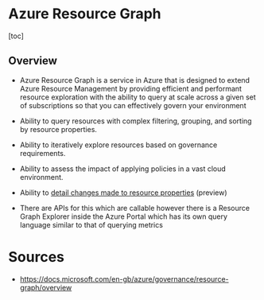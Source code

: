 

# Azure Resource Graph

[toc]

## Overview

- Azure Resource Graph is a service in Azure that is designed to extend Azure Resource Management by providing efficient and performant resource exploration with the ability to query at scale across a given set of subscriptions so that you can effectively govern your environment
- Ability to query resources with complex filtering, grouping, and sorting by resource properties.

- Ability to iteratively explore resources based on governance requirements.
- Ability to assess the impact of applying policies in a vast cloud environment.
- Ability to [detail changes made to resource properties](https://docs.microsoft.com/en-gb/azure/governance/resource-graph/how-to/get-resource-changes) (preview)
- There are APIs for this which are callable however there is a Resource Graph Explorer inside the Azure Portal which has its own query language similar to that of querying metrics



# Sources

- https://docs.microsoft.com/en-gb/azure/governance/resource-graph/overview